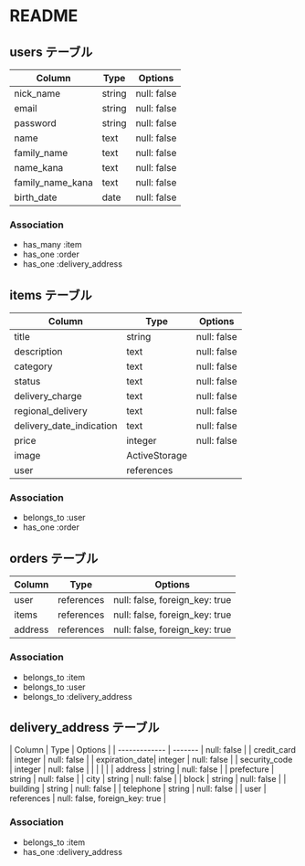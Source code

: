 # README

## users テーブル

| Column   | Type   | Options     |
| -------- | ------ | ----------- |
| nick_name     | string | null: false |
| email    | string | null: false |
| password | string | null: false |
| name     | text   | null: false |
|family_name| text   | null: false |
| name_kana | text   | null: false |
| family_name_kana | text   | null: false |
| birth_date |  date  | null: false |

### Association
- has_many :item
- has_one :order
- has_one :delivery_address


## items テーブル

| Column | Type   | Options     |
| ------ | ------ | ----------- |
| title  | string | null: false |
|description| text| null: false |
|category| text   | null: false |
|status  | text   | null: false |
|delivery_charge| text | null: false|
|regional_delivery|text| null: false|
|delivery_date_indication|text| null: false|
|price   | integer     | null: false|
| image    | ActiveStorage       |
| user     | references          |

### Association
- belongs_to :user
- has_one :order






## orders テーブル

| Column | Type       | Options                        |
| ------ | ---------- | ------------------------------ |
| user   | references | null: false, foreign_key: true |
|items   | references | null: false, foreign_key: true |
| address| references | null: false, foreign_key: true |

### Association

- belongs_to :item
- belongs_to :user
- belongs_to :delivery_address



## delivery_address テーブル
| Column         | Type    | Options     |
| -------------  | ------- | null: false |
| credit_card    | integer | null: false |
| expiration_date| integer | null: false |
| security_code  | integer | null: false |
|                |         |             |
| address        | string  | null: false |
| prefecture     | string  | null: false |
| city           | string  | null: false |
| block          | string  | null: false | 
| building       | string  | null: false |
| telephone      | string  | null: false |
| user   | references | null: false, foreign_key: true |

### Association
- belongs_to :item
- has_one :delivery_address
